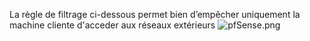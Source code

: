 La règle de filtrage ci-dessous permet bien d’empêcher uniquement la machine cliente d'acceder aux réseaux extérieurs
![pfSense.png](https://github.com/Hebus79/Quete_WCS_pfSense/blob/main/images/Capture_ecran_du_2025-01-22_16-07-01.png)
